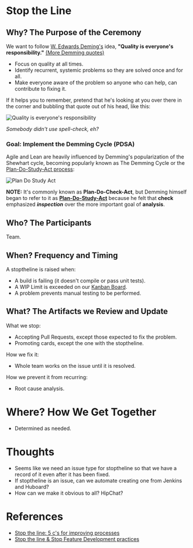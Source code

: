 # Stop the Line

## Why? The Purpose of the Ceremony

We want to follow [W. Edwards Deming's](http://en.wikipedia.org/wiki/W._Edwards_Deming) idea, **"Quality is everyone's responsibility."** [(More Demming quotes)](http://www.brainyquote.com/quotes/authors/w/w_edwards_deming.html)

* Focus on quality at all times.
* Identify recurrent, systemic problems so they are solved once and for all.
* Make everyone aware of the problem so anyone who can help, can contribute to fixing it.

If it helps you to remember, pretend that he's looking at you over there in the corner and bubbling that quote out of his head, like this:

![Quality is everyone's responsibility](http://100qualityquotes.files.wordpress.com/2013/02/dr_w_edwards_deming.jpg)

*Somebody didn't use spell-check, eh?*

### Goal: Implement the Demming Cycle (PDSA)

Agile and Lean are heavily influenced by Demming's popularization of the Shewhart cycle, becoming popularly known 
as The Demming Cycle or the [Plan-Do-Study-Act process](http://en.wikipedia.org/wiki/PDCA):

![Plan Do Study Act](http://upload.wikimedia.org/wikipedia/commons/thumb/a/a8/PDCA_Process.png/800px-PDCA_Process.png)

**NOTE:** It's commonly known as **Plan-Do-Check-Act**, but Demming himself began to refer to it as [**Plan-Do-Study-Act**](http://www.bizmanualz.com/blog/how-are-pdca-cycles-used-inside-iso-9001.html) because
he felt that **check** emphasized ***inspection*** over the more important goal of **analysis**.

## Who? The Participants

Team.

## When? Frequency and Timing

A stoptheline is raised when:

* A build is failing (it doesn't compile or pass unit tests).
* A WIP Limit is exceeded on our [Kanban Board](KanbanBoard.md).
* A problem prevents manual testing to be performed.

## What? The Artifacts we Review and Update

What we stop:

* Accepting Pull Requests, except those expected to fix the problem.
* Promoting cards, except the one with the stoptheline.

How we fix it:

* Whole team works on the issue until it is resolved.

How we prevent it from recurring:

* Root cause analysis.

# Where? How We Get Together

* Determined as needed.

# Thoughts

* Seems like we need an issue type for stoptheline so that we have a record of it even after it has been fixed.
* If stoptheline is an issue, can we automate creating one from Jenkins and Huboard?
* How can we make it obvious to all? HipChat?

# References

* [Stop the line: 5 c's for improving processes](http://www.slideshare.net/onimproving/stop-the-line-5-cs-for-improving-processes)
* [Stop the line & Stop Feature Development practices](http://www.slideshare.net/agilespain/presentation-cas2011-18102011)
